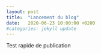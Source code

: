 ```yaml
---
layout: post
title:  "Lancement du blog"
date:   2020-06-23 10:00:00 +0200
#categories: jekyll update
---
```


Test rapide de publication